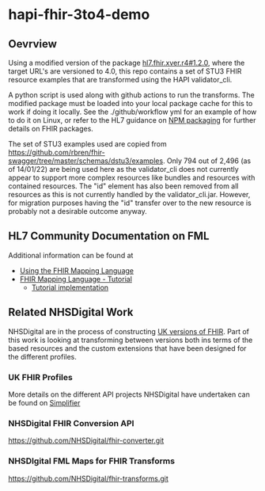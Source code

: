 # hapi-fhir-3to4-demo

## Oevrview  

Using a modified version of the package [hl7.fhir.xver.r4#1.2.0](http://fhir.org/packages/hl7.fhir.xver.r4/), where the target URL's are versioned to 4.0, this repo contains a set of STU3 FHIR resource examples that are transformed using the HAPI validator_cli.  

A python script is used along with github actions to run the transforms.  The modified package must be loaded into your local package cache for this to work if doing it locally.  See the ./github/workflow yml for an example of how to do it on Linux, or refer to the HL7 guidance on [NPM packaging](https://confluence.hl7.org/display/FHIR/NPM+Package+Specification) for further details on FHIR packages.    

The set of STU3 examples used are copied from https://github.com/rbren/fhir-swagger/tree/master/schemas/dstu3/examples.  Only 794 out of 2,496 (as of 14/01/22) are being used here as the validator_cli does not currently appear to support more complex resources like bundles and resources with contained resources.  The "id" element has also been removed from all resources as this is not currently handled by the validator_cli.jar.  However, for migration purposes having the "id" transfer over to the new resource is probably not a desirable outcome anyway.

## HL7 Community Documentation on FML

Additional information can be found at

* [Using the FHIR Mapping Language](https://confluence.hl7.org/display/FHIR/Using+the+FHIR+Mapping+Language)
* [FHIR Mapping Language - Tutorial](https://www.hl7.org/fhir/mapping-tutorial.html)
  * [Tutorial implementation](https://github.com/ahdis/fhir-mapping-tutorial.git)

## Related NHSDigital Work

NHSDigital are in the process of constructing [UK versions of FHIR](https://digital.nhs.uk/services/fhir-apis).  Part of this work is looking at transforming between versions both ins terms of the based resources and the custom extensions that have been designed for the different profiles.

### UK FHIR Profiles

More details on the different API projects NHSDigital have undertaken can be found on [Simplifier](https://simplifier.net/organization/nhsdigital/~projects)

### NHSDigital FHIR Conversion API

https://github.com/NHSDigital/fhir-converter.git

### NHSDIgital FML Maps for FHIR Transforms

https://github.com/NHSDigital/fhir-transforms.git


